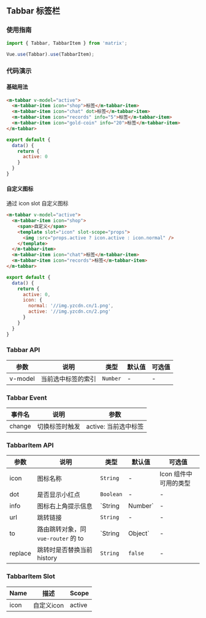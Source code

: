 ## Tabbar 标签栏

### 使用指南
``` javascript
import { Tabbar, TabbarItem } from 'matrix';

Vue.use(Tabbar).use(TabbarItem);
```

### 代码演示

#### 基础用法


```html
<m-tabbar v-model="active">
  <m-tabbar-item icon="shop">标签</m-tabbar-item>
  <m-tabbar-item icon="chat" dot>标签</m-tabbar-item>
  <m-tabbar-item icon="records" info="5">标签</m-tabbar-item>
  <m-tabbar-item icon="gold-coin" info="20">标签</m-tabbar-item>
</m-tabbar>
```

```javascript
export default {
  data() {
    return {
      active: 0
    }
  }
}
```


#### 自定义图标
通过 icon slot 自定义图标


```html
<m-tabbar v-model="active">
  <m-tabbar-item icon="shop">
    <span>自定义</span>
    <template slot="icon" slot-scope="props">
      <img :src="props.active ? icon.active : icon.normal" />
    </template>
  </m-tabbar-item>
  <m-tabbar-item icon="chat">标签</m-tabbar-item>
  <m-tabbar-item icon="records">标签</m-tabbar-item>
</m-tabbar>
```

```javascript
export default {
  data() {
    return {
      active: 0,
      icon: {
        normal: '//img.yzcdn.cn/1.png',
        active: '//img.yzcdn.cn/2.png'
      }
    }
  }
}
```


### Tabbar API

| 参数 | 说明 | 类型 | 默认值 | 可选值 |
|-----------|-----------|-----------|-------------|-------------|
| v-model | 当前选中标签的索引 | `Number` | - | - |

### Tabbar Event

| 事件名 | 说明 | 参数 |
|-----------|-----------|-----------|
| change | 切换标签时触发 | active: 当前选中标签 |

### TabbarItem API

| 参数 | 说明 | 类型 | 默认值 | 可选值 |
|-----------|-----------|-----------|-------------|-------------|
| icon | 图标名称 | `String` | - | Icon 组件中可用的类型 |
| dot | 是否显示小红点 | `Boolean` | - | - |
| info | 图标右上角提示信息 | `String | Number` | - | - |
| url | 跳转链接 | `String` | - | - |
| to | 路由跳转对象，同 `vue-router` 的 to | `String | Object` | - | - |
| replace | 跳转时是否替换当前 history | `String` | `false` | - |

### TabbarItem Slot

| Name | 描述 | Scope |
|-----------|-----------|-----------|
| icon | 自定义icon | active |
